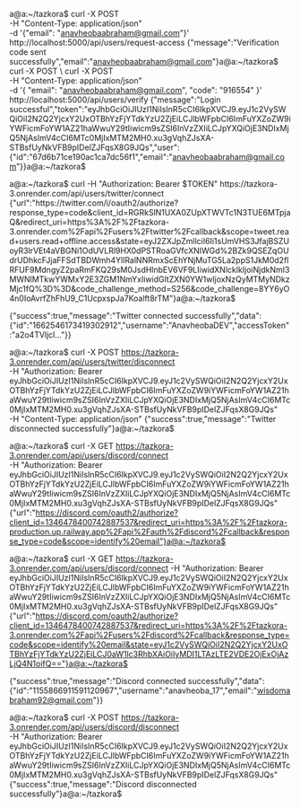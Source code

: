 a@a:~/tazkora$ curl -X POST \
  -H "Content-Type: application/json" \
  -d '{"email": "anavheobaabraham@gmail.com"}' \
  http://localhost:5000/api/users/request-access
{"message":"Verification code sent successfully","email":"anavheobaabraham@gmail.com"}a@a:~/tazkora$ curl -X POST \        curl -X POST \
  -H "Content-Type: application/json" \
  -d '{
    "email": "anavheobaabraham@gmail.com",
    "code": "916554"
}' \
  http://localhost:5000/api/users/verify
{"message":"Login successful","token":"eyJhbGciOiJIUzI1NiIsInR5cCI6IkpXVCJ9.eyJ1c2VySWQiOiI2N2Q2YjcxY2UxOTBhYzFjYTdkYzU2ZjEiLCJlbWFpbCI6ImFuYXZoZW9iYWFicmFoYW1AZ21haWwuY29tIiwicm9sZSI6InVzZXIiLCJpYXQiOjE3NDIxMjQ5NjAsImV4cCI6MTc0MjIxMTM2MH0.xu3gVqhZJsXA-STBsfUyNkVFB9pIDelZJFqsX8G9JQs","user":{"id":"67d6b71ce190ac1ca7dc56f1","email":"anavheobaabraham@gmail.com"}}a@a:~/tazkora$ 





a@a:~/tazkora$ curl -H "Authorization: Bearer $TOKEN"   https://tazkora-3.onrender.com/api/users/twitter/connect
{"url":"https://twitter.com/i/oauth2/authorize?response_type=code&client_id=RGRkSlN1UXA0ZUpXTWVTc1N3TUE6MTpjaQ&redirect_uri=https%3A%2F%2Ftazkora-3.onrender.com%2Fapi%2Fusers%2Ftwitter%2Fcallback&scope=tweet.read+users.read+offline.access&state=eyJ2ZXJpZmllciI6Ii1sUmVHS3JfajBSZUoyR3lrVEt4aVBGNi1OdUVLRl9HX0dPSTRoaGVfcXNIWGd%2BZk9QSEZqOUdrUDhkcFJjaFFSdTBDWmh4YllRalNNRmxScEhYNjMuTG5La2ppS1JkM0d2flRFUF9MdngyZ2paRmFKQ29sM0JsdHlnbEV6VF9LIiwidXNlcklkIjoiNjdkNmI3MWNlMTkwYWMxY2E3ZGM1NmYxIiwidGltZXN0YW1wIjoxNzQyMTMyNDkzMjc1fQ%3D%3D&code_challenge_method=S256&code_challenge=8YY6yO4n0IoAvrfZhFhU9_C1UcpxspJa7Koalft8rTM"}a@a:~/tazkora$ 


{"success":true,"message":"Twitter connected successfully","data":{"id":"1662546173419302912","username":"AnavheobaDEV","accessToken":"a2o4TVljcl..."}}




a@a:~/tazkora$ curl -X POST https://tazkora-3.onrender.com/api/users/twitter/disconnect \
-H "Authorization: Bearer eyJhbGciOiJIUzI1NiIsInR5cCI6IkpXVCJ9.eyJ1c2VySWQiOiI2N2Q2YjcxY2UxOTBhYzFjYTdkYzU2ZjEiLCJlbWFpbCI6ImFuYXZoZW9iYWFicmFoYW1AZ21haWwuY29tIiwicm9sZSI6InVzZXIiLCJpYXQiOjE3NDIxMjQ5NjAsImV4cCI6MTc0MjIxMTM2MH0.xu3gVqhZJsXA-STBsfUyNkVFB9pIDelZJFqsX8G9JQs" \
-H "Content-Type: application/json"
{"success":true,"message":"Twitter disconnected successfully"}a@a:~/tazkora$ 





a@a:~/tazkora$ curl -X GET https://tazkora-3.onrender.com/api/users/discord/connect \
-H "Authorization: Bearer eyJhbGciOiJIUzI1NiIsInR5cCI6IkpXVCJ9.eyJ1c2VySWQiOiI2N2Q2YjcxY2UxOTBhYzFjYTdkYzU2ZjEiLCJlbWFpbCI6ImFuYXZoZW9iYWFicmFoYW1AZ21haWwuY29tIiwicm9sZSI6InVzZXIiLCJpYXQiOjE3NDIxMjQ5NjAsImV4cCI6MTc0MjIxMTM2MH0.xu3gVqhZJsXA-STBsfUyNkVFB9pIDelZJFqsX8G9JQs"
{"url":"https://discord.com/oauth2/authorize?client_id=1346478400742887537&redirect_uri=https%3A%2F%2Ftazkora-production.up.railway.app%2Fapi%2Fauth%2Fdiscord%2Fcallback&response_type=code&scope=identify%20email"}a@a:~/tazkora$ 





a@a:~/tazkora$ curl -X GET https://tazkora-3.onrender.com/api/users/discord/connect -H "Authorization: Bearer eyJhbGciOiJIUzI1NiIsInR5cCI6IkpXVCJ9.eyJ1c2VySWQiOiI2N2Q2YjcxY2UxOTBhYzFjYTdkYzU2ZjEiLCJlbWFpbCI6ImFuYXZoZW9iYWFicmFoYW1AZ21haWwuY29tIiwicm9sZSI6InVzZXIiLCJpYXQiOjE3NDIxMjQ5NjAsImV4cCI6MTc0MjIxMTM2MH0.xu3gVqhZJsXA-STBsfUyNkVFB9pIDelZJFqsX8G9JQs"
{"url":"https://discord.com/oauth2/authorize?client_id=1346478400742887537&redirect_uri=https%3A%2F%2Ftazkora-3.onrender.com%2Fapi%2Fusers%2Fdiscord%2Fcallback&response_type=code&scope=identify%20email&state=eyJ1c2VySWQiOiI2N2Q2YjcxY2UxOTBhYzFjYTdkYzU2ZjEiLCJ0aW1lc3RhbXAiOiIyMDI1LTAzLTE2VDE2OjExOjAzLjQ4N1oifQ=="}a@a:~/tazkora$ 






{"success":true,"message":"Discord connected successfully","data":{"id":"1155866911591120967","username":"anavheoba_17","email":"wisdomabraham92@gmail.com"}}










a@a:~/tazkora$ curl -X POST https://tazkora-3.onrender.com/api/users/discord/disconnect \
-H "Authorization: Bearer eyJhbGciOiJIUzI1NiIsInR5cCI6IkpXVCJ9.eyJ1c2VySWQiOiI2N2Q2YjcxY2UxOTBhYzFjYTdkYzU2ZjEiLCJlbWFpbCI6ImFuYXZoZW9iYWFicmFoYW1AZ21haWwuY29tIiwicm9sZSI6InVzZXIiLCJpYXQiOjE3NDIxMjQ5NjAsImV4cCI6MTc0MjIxMTM2MH0.xu3gVqhZJsXA-STBsfUyNkVFB9pIDelZJFqsX8G9JQs"
{"success":true,"message":"Discord disconnected successfully"}a@a:~/tazkora$ 